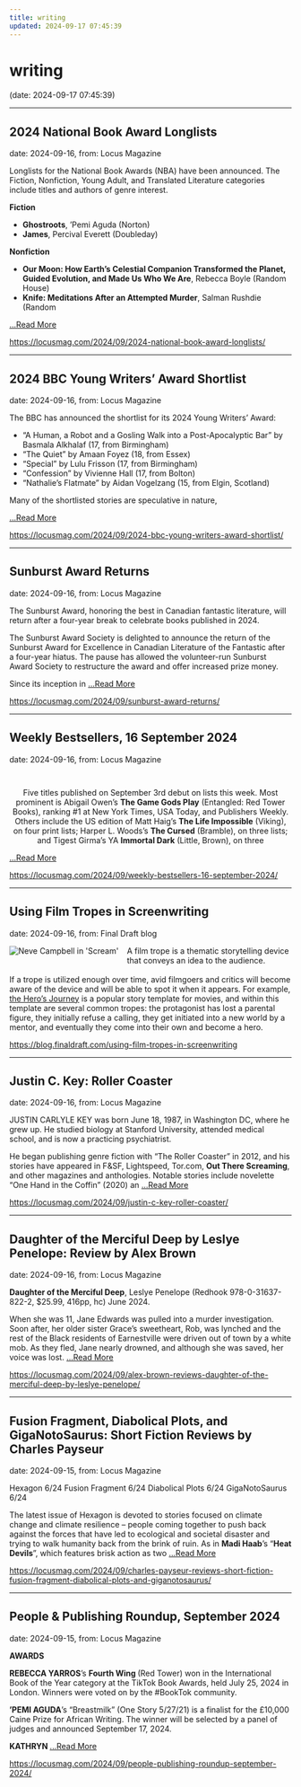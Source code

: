 ```yaml
---
title: writing
updated: 2024-09-17 07:45:39
---
```


# writing

(date: 2024-09-17 07:45:39)

---

## 2024 National Book Award Longlists

date: 2024-09-16, from: Locus Magazine

<p></p>
<p>Longlists for the National Book Awards (NBA) have been announced. The Fiction, Nonfiction, Young Adult, and Translated Literature categories include titles and authors of genre interest.</p>
<p><strong>Fiction</strong></p>
<ul>
<li><b>Ghostroots</b>, ’Pemi Aguda (Norton)</li>
<li><strong>James</strong>, Percival Everett (Doubleday)</li>
</ul>
<p><strong>Nonfiction</strong></p>
<ul>
<li><strong>Our Moon: How Earth’s Celestial Companion Transformed the Planet, Guided Evolution, and Made Us Who We Are</strong>, Rebecca Boyle (Random House)</li>
<li><strong>Knife: Meditations After an Attempted Murder</strong>, Salman Rushdie (Random </li></ul> <a href="https://locusmag.com/2024/09/2024-national-book-award-longlists/" class="read-more">...Read More </a> 

<https://locusmag.com/2024/09/2024-national-book-award-longlists/>

---

## 2024 BBC Young Writers’ Award Shortlist

date: 2024-09-16, from: Locus Magazine

<p>The BBC has announced the shortlist for its 2024 Young Writers&#8217; Award:</p>
<div class="mynomorebulletlist">
<ul>
<li>&#8220;A Human, a Robot and a Gosling Walk into a Post-Apocalyptic Bar&#8221; by Basmala Alkhalaf (17, from Birmingham)</li>
<li>&#8220;The Quiet&#8221; by Amaan Foyez (18, from Essex)</li>
<li>&#8220;Special&#8221; by Lulu Frisson (17, from Birmingham)</li>
<li>&#8220;Confession&#8221; by Vivienne Hall (17, from Bolton)</li>
<li>&#8220;Nathalie’s Flatmate&#8221; by Aidan Vogelzang (15, from Elgin, Scotland)</li>
</ul>
<p>Many of the shortlisted stories are speculative in nature, </p></div> <a href="https://locusmag.com/2024/09/2024-bbc-young-writers-award-shortlist/" class="read-more">...Read More </a> 

<https://locusmag.com/2024/09/2024-bbc-young-writers-award-shortlist/>

---

## Sunburst Award Returns

date: 2024-09-16, from: Locus Magazine

<p>The Sunburst Award, honoring the best in Canadian fantastic literature, will return after a four-year break to celebrate books published in 2024.</p>
<p>The Sunburst Award Society is delighted to announce the return of the Sunburst Award for Excellence in Canadian Literature of the Fantastic after a four-year hiatus. The pause has allowed the volunteer-run Sunburst Award Society to restructure the award and offer increased prize money.</p>
<p>Since its inception in  <a href="https://locusmag.com/2024/09/sunburst-award-returns/" class="read-more">...Read More </a></p> 

<https://locusmag.com/2024/09/sunburst-award-returns/>

---

## Weekly Bestsellers, 16 September 2024

date: 2024-09-16, from: Locus Magazine

<div style="padding: 14px 0px 0px 0px; text-align: center;">
<p>Five titles published on September 3rd debut on lists this week. Most prominent is Abigail Owen&#8217;s <b>The Game Gods Play</b> (Entangled: Red Tower Books), ranking #1 at New York Times, USA Today, and Publishers Weekly. Others include the US edition of Matt Haig&#8217;s <b>The Life Impossible</b> (Viking), on four print lists; Harper L. Woods&#8217;s <b>The Cursed</b> (Bramble), on three lists; and Tigest Girma&#8217;s YA <b>Immortal Dark</b> (Little, Brown), on three </p></div> <a href="https://locusmag.com/2024/09/weekly-bestsellers-16-september-2024/" class="read-more">...Read More </a> 

<https://locusmag.com/2024/09/weekly-bestsellers-16-september-2024/>

---

## Using Film Tropes in Screenwriting

date: 2024-09-16, from: Final Draft blog

<div class="hs-featured-image-wrapper"> 
 <a href="https://blog.finaldraft.com/using-film-tropes-in-screenwriting" title="" class="hs-featured-image-link"> <img src="https://blog.finaldraft.com/hubfs/Scream.png" alt="Neve Campbell in 'Scream'" class="hs-featured-image" style="width:auto !important; max-width:50%; float:left; margin:0 15px 15px 0;"> </a> 
</div> 
<p>A film trope is a thematic storytelling device that conveys an idea to the audience.&nbsp;<br><br>If a trope is utilized enough over time, avid filmgoers and critics will become aware of the device and will be able to spot it when it appears. For example, <a href="https://en.wikipedia.org/wiki/Hero%27s_journey">the Hero’s Journey</a> is a popular story template for movies, and within this template are several common tropes: the protagonist has lost a parental figure, they initially refuse a calling, they get initiated into a new world by a mentor, and eventually they come into their own and become a hero.</p> 

<https://blog.finaldraft.com/using-film-tropes-in-screenwriting>

---

## Justin C. Key: Roller Coaster

date: 2024-09-16, from: Locus Magazine

<p></p>
<p>JUSTIN CARLYLE KEY was born June 18, 1987, in Washington DC, where he grew up. He studied biology at Stanford University, attended medical school, and is now a practicing psychiatrist.</p>
<p>He began publishing genre fiction with “The Roller Coaster” in 2012, and his stories have appeared in F&#38;SF, Lightspeed, Tor.com, <strong>Out There Screaming</strong>, and other magazines and anthologies. Notable stories include novelette “One Hand in the Coffin” (2020) an  <a href="https://locusmag.com/2024/09/justin-c-key-roller-coaster/" class="read-more">...Read More </a></p> 

<https://locusmag.com/2024/09/justin-c-key-roller-coaster/>

---

## Daughter of the Merciful Deep by Leslye Penelope: Review by Alex Brown

date: 2024-09-16, from: Locus Magazine

<p><strong>Daughter of the Merciful Deep</strong>, Leslye Penelope (Redhook 978-0-31637-822-2, $25.99, 416pp, hc) June 2024.</p>
<p>When she was 11, Jane Edwards was pulled into a murder investigation. Soon after, her older sister Grace’s sweetheart, Rob, was lynched and the rest of the Black residents of Earnestville were driven out of town by a white mob. As they fled, Jane nearly drowned, and although she was saved, her voice was lost.  <a href="https://locusmag.com/2024/09/alex-brown-reviews-daughter-of-the-merciful-deep-by-leslye-penelope/" class="read-more">...Read More </a></p> 

<https://locusmag.com/2024/09/alex-brown-reviews-daughter-of-the-merciful-deep-by-leslye-penelope/>

---

## Fusion Fragment, Diabolical Plots, and GigaNotoSaurus: Short Fiction Reviews by Charles Payseur

date: 2024-09-15, from: Locus Magazine

<p>Hexagon 6/24
Fusion Fragment 6/24
Diabolical Plots 6/24
GigaNotoSaurus 6/24</p>
<p>The latest issue of Hexagon is devoted to stories focused on climate change and climate resil­ience – people coming together to push back against the forces that have led to ecological and societal disaster and trying to walk humanity back from the brink of ruin. As in <strong>Madi Haab</strong>’s “<strong>Heat Devils</strong>”, which features brisk action as two  <a href="https://locusmag.com/2024/09/charles-payseur-reviews-short-fiction-fusion-fragment-diabolical-plots-and-giganotosaurus/" class="read-more">...Read More </a></p> 

<https://locusmag.com/2024/09/charles-payseur-reviews-short-fiction-fusion-fragment-diabolical-plots-and-giganotosaurus/>

---

## People & Publishing Roundup, September 2024

date: 2024-09-15, from: Locus Magazine

<div></div>
<div class="catheader"><strong>AWARDS</strong></div>

<p><strong>REBECCA YARROS</strong>’s <strong>Fourth Wing </strong>(Red Tower) won in the International Book of the Year category at the TikTok Book Awards, held July 25, 2024 in London. Winners were voted on by the #BookTok community.</p>
<p><strong>’PEMI AGUDA</strong>’s “Breastmilk” (One Story 5/27/21) is a finalist for the £10,000 Caine Prize for African Writing. The winner will be selected by a panel of judges and announced September 17, 2024.</p>
<p><strong>KATHRYN </strong> <a href="https://locusmag.com/2024/09/people-publishing-roundup-september-2024/" class="read-more">...Read More </a></p> 

<https://locusmag.com/2024/09/people-publishing-roundup-september-2024/>

